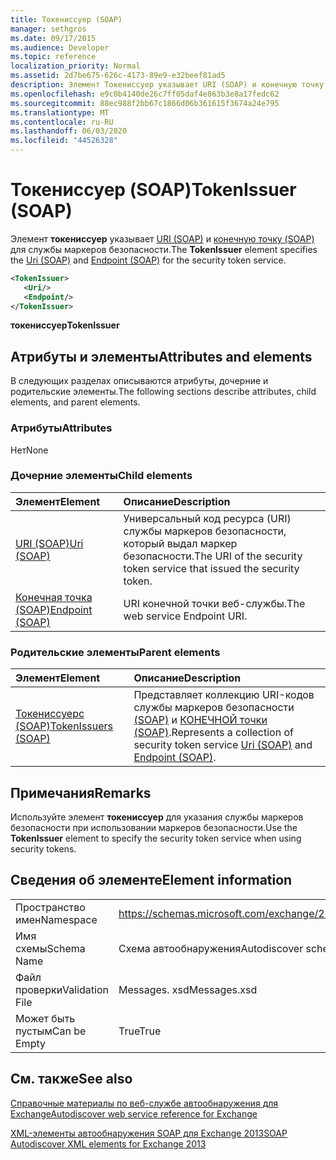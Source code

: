 ```yaml
---
title: Токениссуер (SOAP)
manager: sethgros
ms.date: 09/17/2015
ms.audience: Developer
ms.topic: reference
localization_priority: Normal
ms.assetid: 2d7be675-626c-4173-89e9-e32beef81ad5
description: Элемент Токениссуер указывает URI (SOAP) и конечную точку (SOAP) для службы маркеров безопасности.
ms.openlocfilehash: e9c0b4140de26c7ff05daf4e863b3e8a17fedc62
ms.sourcegitcommit: 88ec988f2bb67c1866d06b361615f3674a24e795
ms.translationtype: MT
ms.contentlocale: ru-RU
ms.lasthandoff: 06/03/2020
ms.locfileid: "44526328"
---
```

# <a name="tokenissuer-soap"></a><span data-ttu-id="34a10-103">Токениссуер (SOAP)</span><span class="sxs-lookup"><span data-stu-id="34a10-103">TokenIssuer (SOAP)</span></span>

<span data-ttu-id="34a10-104">Элемент **токениссуер** указывает [URI (SOAP)](uri-soap.md) и [конечную точку (SOAP)](endpoint-soap.md) для службы маркеров безопасности.</span><span class="sxs-lookup"><span data-stu-id="34a10-104">The **TokenIssuer** element specifies the [Uri (SOAP)](uri-soap.md) and [Endpoint (SOAP)](endpoint-soap.md) for the security token service.</span></span> 
  
```XML
<TokenIssuer>
   <Uri/>
   <Endpoint/>
</TokenIssuer>
```

 <span data-ttu-id="34a10-105">**токениссуер**</span><span class="sxs-lookup"><span data-stu-id="34a10-105">**TokenIssuer**</span></span>
## <a name="attributes-and-elements"></a><span data-ttu-id="34a10-106">Атрибуты и элементы</span><span class="sxs-lookup"><span data-stu-id="34a10-106">Attributes and elements</span></span>

<span data-ttu-id="34a10-107">В следующих разделах описываются атрибуты, дочерние и родительские элементы.</span><span class="sxs-lookup"><span data-stu-id="34a10-107">The following sections describe attributes, child elements, and parent elements.</span></span>
  
### <a name="attributes"></a><span data-ttu-id="34a10-108">Атрибуты</span><span class="sxs-lookup"><span data-stu-id="34a10-108">Attributes</span></span>

<span data-ttu-id="34a10-109">Нет</span><span class="sxs-lookup"><span data-stu-id="34a10-109">None</span></span>
  
### <a name="child-elements"></a><span data-ttu-id="34a10-110">Дочерние элементы</span><span class="sxs-lookup"><span data-stu-id="34a10-110">Child elements</span></span>

|<span data-ttu-id="34a10-111">**Элемент**</span><span class="sxs-lookup"><span data-stu-id="34a10-111">**Element**</span></span>|<span data-ttu-id="34a10-112">**Описание**</span><span class="sxs-lookup"><span data-stu-id="34a10-112">**Description**</span></span>|
|:-----|:-----|
|[<span data-ttu-id="34a10-113">URI (SOAP)</span><span class="sxs-lookup"><span data-stu-id="34a10-113">Uri (SOAP)</span></span>](uri-soap.md) <br/> |<span data-ttu-id="34a10-114">Универсальный код ресурса (URI) службы маркеров безопасности, который выдал маркер безопасности.</span><span class="sxs-lookup"><span data-stu-id="34a10-114">The URI of the security token service that issued the security token.</span></span>  <br/> |
|[<span data-ttu-id="34a10-115">Конечная точка (SOAP)</span><span class="sxs-lookup"><span data-stu-id="34a10-115">Endpoint (SOAP)</span></span>](endpoint-soap.md) <br/> |<span data-ttu-id="34a10-116">URI конечной точки веб-службы.</span><span class="sxs-lookup"><span data-stu-id="34a10-116">The web service Endpoint URI.</span></span>  <br/> |
   
### <a name="parent-elements"></a><span data-ttu-id="34a10-117">Родительские элементы</span><span class="sxs-lookup"><span data-stu-id="34a10-117">Parent elements</span></span>

|<span data-ttu-id="34a10-118">**Элемент**</span><span class="sxs-lookup"><span data-stu-id="34a10-118">**Element**</span></span>|<span data-ttu-id="34a10-119">**Описание**</span><span class="sxs-lookup"><span data-stu-id="34a10-119">**Description**</span></span>|
|:-----|:-----|
|[<span data-ttu-id="34a10-120">Токениссуерс (SOAP)</span><span class="sxs-lookup"><span data-stu-id="34a10-120">TokenIssuers (SOAP)</span></span>](tokenissuers-soap.md) <br/> |<span data-ttu-id="34a10-121">Представляет коллекцию URI-кодов службы маркеров безопасности [(SOAP)](uri-soap.md) и [КОНЕЧНОЙ точки (SOAP)](endpoint-soap.md).</span><span class="sxs-lookup"><span data-stu-id="34a10-121">Represents a collection of security token service [Uri (SOAP)](uri-soap.md) and [Endpoint (SOAP)](endpoint-soap.md).</span></span>  <br/> |
   
## <a name="remarks"></a><span data-ttu-id="34a10-122">Примечания</span><span class="sxs-lookup"><span data-stu-id="34a10-122">Remarks</span></span>

<span data-ttu-id="34a10-123">Используйте элемент **токениссуер** для указания службы маркеров безопасности при использовании маркеров безопасности.</span><span class="sxs-lookup"><span data-stu-id="34a10-123">Use the **TokenIssuer** element to specify the security token service when using security tokens.</span></span> 
  
## <a name="element-information"></a><span data-ttu-id="34a10-124">Сведения об элементе</span><span class="sxs-lookup"><span data-stu-id="34a10-124">Element information</span></span>

|||
|:-----|:-----|
|<span data-ttu-id="34a10-125">Пространство имен</span><span class="sxs-lookup"><span data-stu-id="34a10-125">Namespace</span></span>  <br/> |https://schemas.microsoft.com/exchange/2010/Autodiscover  <br/> |
|<span data-ttu-id="34a10-126">Имя схемы</span><span class="sxs-lookup"><span data-stu-id="34a10-126">Schema Name</span></span>  <br/> |<span data-ttu-id="34a10-127">Схема автообнаружения</span><span class="sxs-lookup"><span data-stu-id="34a10-127">Autodiscover schema</span></span>  <br/> |
|<span data-ttu-id="34a10-128">Файл проверки</span><span class="sxs-lookup"><span data-stu-id="34a10-128">Validation File</span></span>  <br/> |<span data-ttu-id="34a10-129">Messages. xsd</span><span class="sxs-lookup"><span data-stu-id="34a10-129">Messages.xsd</span></span>  <br/> |
|<span data-ttu-id="34a10-130">Может быть пустым</span><span class="sxs-lookup"><span data-stu-id="34a10-130">Can be Empty</span></span>  <br/> |<span data-ttu-id="34a10-131">True</span><span class="sxs-lookup"><span data-stu-id="34a10-131">True</span></span>  <br/> |
   
## <a name="see-also"></a><span data-ttu-id="34a10-132">См. также</span><span class="sxs-lookup"><span data-stu-id="34a10-132">See also</span></span>



[<span data-ttu-id="34a10-133">Справочные материалы по веб-службе автообнаружения для Exchange</span><span class="sxs-lookup"><span data-stu-id="34a10-133">Autodiscover web service reference for Exchange</span></span>](autodiscover-web-service-reference-for-exchange.md)
  
[<span data-ttu-id="34a10-134">XML-элементы автообнаружения SOAP для Exchange 2013</span><span class="sxs-lookup"><span data-stu-id="34a10-134">SOAP Autodiscover XML elements for Exchange 2013</span></span>](soap-autodiscover-xml-elements-for-exchange-2013.md)


